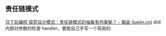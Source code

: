 ## 责任链模式
[马丁玩编程 探究设计模式：责任链模式的抽象有何奥秘？ - 掘金 (juejin.cn)](https://juejin.cn/post/7248999913093890108)
didi内部对参数的检查 handler，要能自己手写一个简易的